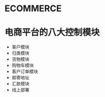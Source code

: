 # ECOMMERCE

# 电商平台的八大控制模块
  * 客户模块
  * 归类模块
  * 货物模块
  * 购物车模块
  * 客户订单模块
  * 邮寄地址
  * 汇款模块
  * 线上部署
